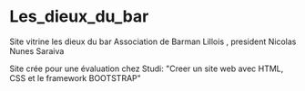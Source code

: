 # Les_dieux_du_bar

Site vitrine les dieux du bar
Association de Barman Lillois , president Nicolas Nunes Saraiva

Site crée pour une évaluation chez Studi: "Creer un site web avec HTML, CSS et le framework BOOTSTRAP"
